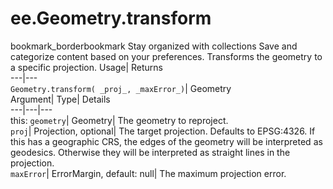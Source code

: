  
#  ee.Geometry.transform 
bookmark_borderbookmark Stay organized with collections  Save and categorize content based on your preferences.
Transforms the geometry to a specific projection. 
Usage| Returns  
---|---  
`Geometry.transform( _proj_, _maxError_)`| Geometry  
Argument| Type| Details  
---|---|---  
this: `geometry`| Geometry| The geometry to reproject.  
`proj`| Projection, optional| The target projection. Defaults to EPSG:4326. If this has a geographic CRS, the edges of the geometry will be interpreted as geodesics. Otherwise they will be interpreted as straight lines in the projection.  
`maxError`| ErrorMargin, default: null| The maximum projection error.  
